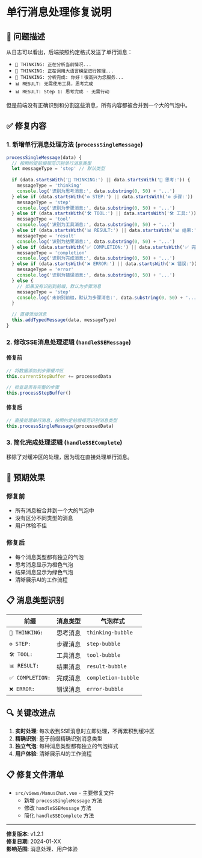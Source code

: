# 单行消息处理修复说明

## 🔧 问题描述

从日志可以看出，后端按照约定格式发送了单行消息：
- `💭 THINKING: 正在分析当前情况...`
- `💭 THINKING: 正在调用大语言模型进行推理...`
- `💭 THINKING: 分析完成: 你好！很高兴为您服务...`
- `📊 RESULT: 无需使用工具，思考完成`
- `📊 RESULT: Step 1: 思考完成 - 无需行动`

但是前端没有正确识别和分割这些消息，所有内容都被合并到一个大的气泡中。

## ✅ 修复内容

### 1. 新增单行消息处理方法 (`processSingleMessage`)

```javascript
processSingleMessage(data) {
  // 按照约定前缀规范识别单行消息类型
  let messageType = 'step' // 默认类型
  
  if (data.startsWith('💭 THINKING:') || data.startsWith('💭 思考:')) {
    messageType = 'thinking'
    console.log('识别为思考消息:', data.substring(0, 50) + '...')
  } else if (data.startsWith('⚙️ STEP:') || data.startsWith('⚙️ 步骤:')) {
    messageType = 'step'
    console.log('识别为步骤消息:', data.substring(0, 50) + '...')
  } else if (data.startsWith('🛠 TOOL:') || data.startsWith('🛠 工具:')) {
    messageType = 'tool'
    console.log('识别为工具消息:', data.substring(0, 50) + '...')
  } else if (data.startsWith('📊 RESULT:') || data.startsWith('📊 结果:')) {
    messageType = 'result'
    console.log('识别为结果消息:', data.substring(0, 50) + '...')
  } else if (data.startsWith('✅ COMPLETION:') || data.startsWith('✅ 完成:')) {
    messageType = 'completion'
    console.log('识别为完成消息:', data.substring(0, 50) + '...')
  } else if (data.startsWith('❌ ERROR:') || data.startsWith('❌ 错误:')) {
    messageType = 'error'
    console.log('识别为错误消息:', data.substring(0, 50) + '...')
  } else {
    // 如果没有识别到前缀，默认为步骤消息
    messageType = 'step'
    console.log('未识别前缀，默认为步骤消息:', data.substring(0, 50) + '...')
  }
  
  // 直接添加消息
  this.addTypedMessage(data, messageType)
}
```

### 2. 修改SSE消息处理逻辑 (`handleSSEMessage`)

#### 修复前
```javascript
// 将数据添加到步骤缓冲区
this.currentStepBuffer += processedData

// 检查是否有完整的步骤
this.processStepBuffer()
```

#### 修复后
```javascript
// 直接处理单行消息，按照约定前缀规范识别消息类型
this.processSingleMessage(processedData)
```

### 3. 简化完成处理逻辑 (`handleSSEComplete`)

移除了对缓冲区的处理，因为现在直接处理单行消息。

## 🧪 预期效果

### 修复前
- 所有消息被合并到一个大的气泡中
- 没有区分不同类型的消息
- 用户体验不佳

### 修复后
- 每个消息类型都有独立的气泡
- 思考消息显示为橙色气泡
- 结果消息显示为绿色气泡
- 清晰展示AI的工作流程

## 📋 消息类型识别

| 前缀 | 消息类型 | 气泡样式 |
|------|----------|----------|
| `💭 THINKING:` | 思考消息 | `thinking-bubble` |
| `⚙️ STEP:` | 步骤消息 | `step-bubble` |
| `🛠 TOOL:` | 工具消息 | `tool-bubble` |
| `📊 RESULT:` | 结果消息 | `result-bubble` |
| `✅ COMPLETION:` | 完成消息 | `completion-bubble` |
| `❌ ERROR:` | 错误消息 | `error-bubble` |

## 🔍 关键改进点

1. **实时处理**: 每次收到SSE消息时立即处理，不再累积到缓冲区
2. **精确识别**: 基于前缀精确识别消息类型
3. **独立气泡**: 每种消息类型都有独立的气泡样式
4. **用户体验**: 清晰展示AI的工作流程

## 📋 修复文件清单

- `src/views/ManusChat.vue` - 主要修复文件
  - 新增 `processSingleMessage` 方法
  - 修改 `handleSSEMessage` 方法
  - 简化 `handleSSEComplete` 方法

---

**修复版本**: v1.2.1  
**修复日期**: 2024-01-XX  
**影响范围**: 消息处理、用户体验
